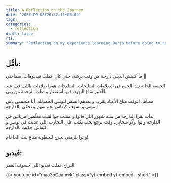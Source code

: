 ```yaml
---
title: A Reflection on the Journey
date: '2025-09-08T20:32:15+03:00'
tags:
categories:
  - reflection
draft: false
rtl: 
summary: "Reflecting on my experience learning Derja before going to an engagement party."
---
```


## تأمُّل:
ما كتبتش الديلي دارجة من وقت برشة، حتى كان عملت فيديوهات. سماحني 🙏

الجمعة الجاية تبدأ الجمع في الصلاوات السليحات. السليحات هوما صلاوات بالليل قبل عيد الكبير متاع اليهود، فيها استغفار و طلب الرحمة من ربي.

معناها، الوقت متاع الأعياد يقرب و بعدهم السفر لتونس الحمدلله. أنا متحمس باش نمشي و نشوف كيفاش نجم نفهم و نحكي بالدارجة!

بدأت نقرا الدارجة من ستة شهور اللي فاتوا و عملت جو! لقيت معلّمين مزيانين في الدارجة و توا وِلّاو صحابي. وقت نرجع نحب نكتب على التجارب اللي عديت في تونس و كيفاش حكيت بالدارجة.

و توا يلزمني نخرج للخطوبة متاع بنت الحاخام!

## ڤيديو:

البراح عملت ڤيديو اللى خُسوف القمر:

{{< youtube id="maa3oGaamvk"  class="yt-embed yt-embed--short" >}}